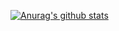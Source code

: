 [![Anurag's github stats](https://github-readme-stats.vercel.app/api?username=phydev)](https://github.com/anuraghazra/github-readme-stats)

